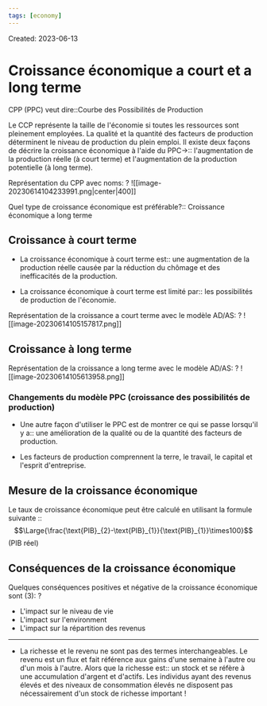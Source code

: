 ```yaml
---
tags: [economy]
---
```

Created: 2023-06-13

# Croissance économique a court et a long terme
CPP (PPC) veut dire::Courbe des Possibilités de Production
<!--SR:!2024-03-28,167,230-->

Le CCP représente la taille de l'économie si toutes les ressources sont pleinement employées. La qualité et la quantité des facteurs de production déterminent le niveau de production du plein emploi. Il existe deux façons de décrire la croissance économique à l'aide du PPC->:: l'augmentation de la production réelle (à court terme) et l'augmentation de la production potentielle (à long terme).
<!--SR:!2024-03-10,30,190-->

Représentation du CPP avec noms:
?
![[image-20230614104233991.png|center|400]]
<!--SR:!2025-02-04,362,250-->

Quel type de croissance économique est préférable?:: Croissance économique a long terme
<!--SR:!2024-10-29,302,250-->
## Croissance à court terme
- La croissance économique à court terme est:: une augmentation de la production réelle causée par la réduction du chômage et des inefficacités de la production.
<!--SR:!2024-03-06,86,150-->
- La croissance économique à court terme est limité par:: les possibilités de production de l'économie.
<!--SR:!2024-05-27,120,170-->

Représentation de la croissance a court terme avec le modèle AD/AS:
?
![[image-20230614105157817.png]]
## Croissance à long terme
Représentation de la croissance a long terme avec le modèle AD/AS:
?
![[image-20230614105613958.png]]
### Changements du modèle PPC (croissance des possibilités de production)
- Une autre façon d'utiliser le PPC est de montrer ce qui se passe lorsqu'il y a:: une amélioration de la qualité ou de la quantité des facteurs de production.
<!--SR:!2024-03-03,35,130-->
- Les facteurs de production comprennent la terre, le travail, le capital et l'esprit d'entreprise.

## Mesure de la croissance économique
Le taux de croissance économique peut être calculé en utilisant la formule suivante ::$$\Large{\frac{\text{PIB}_{2}-\text{PIB}_{1}}{\text{PIB}_{1}}\times100}$$(PIB réel)
<!--SR:!2024-04-04,68,230-->

## Conséquences de la croissance économique
Quelques conséquences positives et négative de la croissance économique sont (3):
?
- L'impact sur le niveau de vie
- L'impact sur l'environment
- L'impact sur la répartition des revenus
<!--SR:!2024-03-25,27,150-->

---
- La richesse et le revenu ne sont pas des termes interchangeables. Le revenu est un flux et fait référence aux gains d'une semaine à l'autre ou d'un mois à l'autre. Alors que la richesse est:: un stock et se réfère à une accumulation d'argent et d'actifs. Les individus ayant des revenus élevés et des niveaux de consommation élevés ne disposent pas nécessairement d'un stock de richesse important !
<!--SR:!2024-03-15,151,233-->